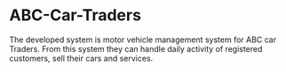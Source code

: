 # ABC-Car-Traders
The developed system is motor vehicle management system for ABC car Traders. From this system they can handle daily activity of registered customers, sell their cars and services.
